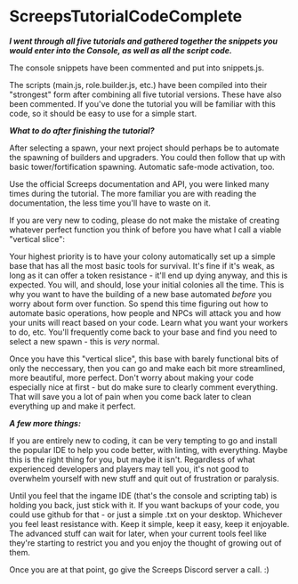 # ScreepsTutorialCodeComplete

_**I went through all five tutorials and gathered together the snippets you would enter into the Console, as well as all the script code.**_

The console snippets have been commented and put into snippets.js.

The scripts (main.js, role.builder.js, etc.) have been compiled into their "strongest" form after combining all five tutorial versions. These have also been commented. If you've done the tutorial you will be familiar with this code, so it should be easy to use for a simple start.



_**What to do after finishing the tutorial?**_

After selecting a spawn, your next project should perhaps be to automate the spawning of builders and upgraders. You could then follow that up with basic tower/fortification spawning. Automatic safe-mode activation, too.

Use the official Screeps documentation and API, you were linked many times during the tutorial. The more familiar you are with reading the documentation, the less time you'll have to waste on it.

If you are very new to coding, please do not make the mistake of creating whatever perfect function you think of before you have what I call a viable "vertical slice":

Your highest priority is to have your colony automatically set up a simple base that has all the most basic tools for survival. It's fine if it's weak, as long as it can offer a token resistance - it'll end up dying anyway, and this is expected. You will, and should, lose your initial colonies all the time. This is why you want to have the building of a new base automated _before_ you worry about form over function. So spend this time figuring out how to automate basic operations, how people and NPCs will attack you and how your units will react based on your code. Learn what you want your workers to do, etc. You'll frequently come back to your base and find you need to select a new spawn - this is _very_ normal.

Once you have this "vertical slice", this base with barely functional bits of only the neccessary, then you can go and make each bit more streamlined, more beautiful, more perfect.
Don't worry about making your code especially nice at first - but do make sure to clearly comment everything. That will save you a lot of pain when you come back later to clean everything up and make it perfect.


_**A few more things:**_

If you are entirely new to coding, it can be very tempting to go and install the popular IDE to help you code better, with linting, with everything.
Maybe this is the right thing for you, but maybe it isn't. Regardless of what experienced developers and players may tell you, it's not good to overwhelm yourself with new stuff and quit out of frustration or paralysis.

Until you feel that the ingame IDE (that's the console and scripting tab) is holding you back, just stick with it. If you want backups of your code, you could use github for that - or just a simple .txt on your desktop. Whichever you feel least resistance with. Keep it simple, keep it easy, keep it enjoyable. The advanced stuff can wait for later, when your current tools feel like they're starting to restrict you and you enjoy the thought of growing out of them.

Once you are at that point, go give the Screeps Discord server a call. :)
